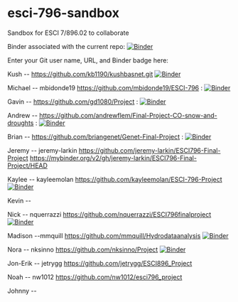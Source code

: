 # esci-796-sandbox
Sandbox for ESCI 7/896.02 to collaborate

Binder associated with the current repo: [![Binder](https://mybinder.org/badge_logo.svg)](https://mybinder.org/v2/gh/alightbody/esci-796-sandbox/HEAD)

Enter your Git user name, URL, and Binder badge here:

Kush -- https://github.com/kb1190/kushbasnet.git [![Binder](https://mybinder.org/badge_logo.svg)](https://mybinder.org/v2/gh/kb1190/kushbasnet/HEAD)


Michael -- mbidonde19 https://github.com/mbidonde19/ESCI-796 : [![Binder](https://mybinder.org/badge_logo.svg)](https://mybinder.org/v2/gh/mbidonde19/ESCI-796/HEAD)

Gavin -- https://github.com/gd1080/Project : [![Binder](https://mybinder.org/badge_logo.svg)](https://mybinder.org/v2/gh/gd1080/Project/HEAD)

Andrew -- https://github.com/andrewflem/Final-Project-CO-snow-and-droughts : [![Binder](https://mybinder.org/badge_logo.svg)](https://mybinder.org/v2/gh/andrewflem/Final-Project-CO-snow-and-droughts/HEAD)

Brian -- https://github.com/briangenet/Genet-Final-Project : [![Binder](https://mybinder.org/badge_logo.svg)](https://mybinder.org/v2/gh/briangenet/Genet-Final-Project/HEAD)

Jeremy -- jeremy-larkin  https://github.com/jeremy-larkin/ESCI796-Final-Project https://mybinder.org/v2/gh/jeremy-larkin/ESCI796-Final-Project/HEAD

Kaylee -- kayleemolan https://github.com/kayleemolan/ESCI-796-Project [![Binder](https://mybinder.org/badge_logo.svg)](https://mybinder.org/v2/gh/kayleemolan/ESCI-796-Project/HEAD)

Kevin -- 

Nick -- nquerrazzi https://github.com/nquerrazzi/ESCI796finalproject  [![Binder](https://mybinder.org/badge_logo.svg)](https://mybinder.org/v2/gh/nquerrazzi/ESCI796finalproject/HEAD)

Madison --mmquill https://github.com/mmquill/Hydrodataanalysis [![Binder](https://mybinder.org/badge_logo.svg)](https://mybinder.org/v2/gh/mmquill/Hydrodataanalysis/HEAD)

Nora -- nksinno https://github.com/nksinno/Project [![Binder](https://mybinder.org/badge_logo.svg)](https://mybinder.org/v2/gh/nksinno/Project/HEAD)

Jon-Erik -- jetrygg https://github.com/jetrygg/ESCI896_Project

Noah -- nw1012 https://github.com/nw1012/esci796_project

Johnny -- 
